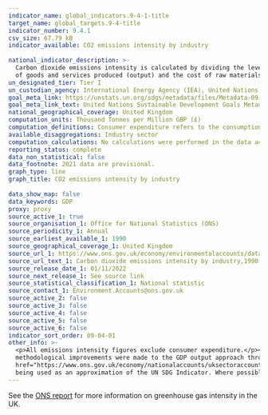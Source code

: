 ```yaml
---
indicator_name: global_indicators.9-4-1-title
target_name: global_targets.9-4-title
indicator_number: 9.4.1
csv_size: 67.79 kB
indicator_available: CO2 emissions intensity by industry
  
national_indicator_description: >-
  Carbon dioxide emissions intensity is calculated by dividing the level of carbon dioxide emissions by gross value added (GVA) in constant prices. This is the difference between output and intermediate consumption for any given industry/sector. This means the difference between the value
  of goods and services produced (output) and the cost of raw materials and other inputs which are used up in production (intermediate consumption). Data are in constant prices with 2019 defined as the base year.
un_designated_tier: Tier I
un_custodian_agency: International Energy Agency (IEA), United Nations Industrial Development Organization (UNIDO)
goal_meta_link: https://unstats.un.org/sdgs/metadata/files/Metadata-09-04-01.pdf 
goal_meta_link_text: United Nations Sustainable Development Goals Metadata (PDF 516 KB)
national_geographical_coverage: United Kingdom
computation_units: Thousand Tonnes per Million GBP (£)
computation_definitions: Consumer expenditure refers to the consumption of fuels and other products by individuals in the UK, as opposed to the production of these by industry. ‘Consumer expenditure - travel’ consists almost entirely of road transport emissions. 
available_disaggregations: Industry sector
computation_calculations: No calculations were performed in the data acquisition of this indicator as appropriate data was readily available in the final format specified by this indicator.
reporting_status: complete
data_non_statistical: false
data_footnote: 2021 data are provisional.
graph_type: line
graph_title: CO2 emissions intensity by industry
  
data_show_map: false
data_keywords: GDP
proxy: proxy
source_active_1: true
source_organisation_1: Office for National Statistics (ONS)
source_periodicity_1: Annual
source_earliest_available_1: 1990
source_geographical_coverage_1: United Kingdom
source_url_1: https://www.ons.gov.uk/economy/environmentalaccounts/datasets/ukenvironmentalaccountsatmosphericemissionsgreenhousegasemissionsintensitybyeconomicsectorunitedkingdom
source_url_text_1: Carbon dioxide emissions intensity by industry,1990 to 2020 and (provisional) 2021
source_release_date_1: 01/11/2022
source_next_release_1: See source link
source_statistical_classification_1: National statistic
source_contact_1: Environment.Accounts@ons.gov.uk
source_active_2: false
source_active_3: false
source_active_4: false
source_active_5: false
source_active_6: false
indicator_sort_order: 09-04-01
other_info: >-
  <p>All emissions intensity figures exclude consumer expenditure.</p><p> There are a number of changes to the intensity figures since the previous release. This is due to revisions to the GVA figures used. More information can be found in the source download.</p><p>In September 2021
  methodological improvements were made to the GDP output approach through deflation. Further information can be found in the <a
  href="https://www.ons.gov.uk/economy/nationalaccounts/uksectoraccounts/methodologies/doubledeflationmethodsanddeflatorimprovementstouknationalaccountsbluebook2021">Double deflation methods and deflator improvements to UK National Accounts, Blue Book 2021</a>.</p><p> This indicator is
  being used as an approximation of the UN SDG Indicator. Where possible, we will work to identify or develop UK data to meet the global indicator specification. This indicator has been identified in collaboration with topic experts.
---
```

See the [ONS report](https://www.ons.gov.uk/economy/environmentalaccounts/bulletins/ukenvironmentalaccounts/latest) for more information on greenhouse gas intensity in the UK.